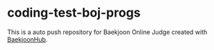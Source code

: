 # coding-test-boj-progs
This is a auto push repository for Baekjoon Online Judge created with [BaekjoonHub](https://github.com/BaekjoonHub/BaekjoonHub).
